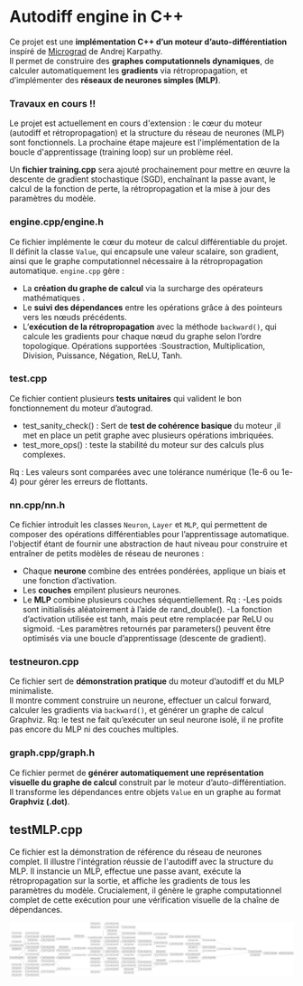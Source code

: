 # Autodiff engine in C++

Ce projet est une **implémentation C++ d’un moteur d’auto-différentiation** inspiré de [Micrograd](https://github.com/karpathy/micrograd) de Andrej Karpathy.  
Il permet de construire des **graphes computationnels dynamiques**, de calculer automatiquement les **gradients** via rétropropagation, et d’implémenter des **réseaux de neurones simples (MLP)**.
 
### Travaux en cours !! 
Le projet est actuellement en cours d'extension : 
le cœur du moteur (autodiff et rétropropagation) et la structure du réseau de neurones (MLP) sont fonctionnels. La prochaine étape majeure est l'implémentation de la boucle d'apprentissage (training loop) sur un problème réel.


Un **fichier training.cpp** sera ajouté prochainement pour mettre en œuvre la descente de gradient stochastique (SGD), enchaînant la passe avant, le calcul de la fonction de perte, la rétropropagation et la mise à jour des paramètres du modèle.

### engine.cpp/engine.h
Ce fichier implémente le cœur du moteur de calcul différentiable du projet.  
Il définit la classe `Value`, qui encapsule une valeur scalaire, son gradient, ainsi que le graphe computationnel nécessaire à la rétropropagation automatique.
`engine.cpp` gère :

- La **création du graphe de calcul** via la surcharge des opérateurs mathématiques .
- Le **suivi des dépendances** entre les opérations grâce à des pointeurs vers les nœuds précédents.
- L’**exécution de la rétropropagation** avec la méthode `backward()`, qui calcule les gradients pour chaque nœud du graphe selon l’ordre topologique.
Opérations supportées :Soustraction, Multiplication, Division, Puissance, Négation, ReLU, Tanh. 

### test.cpp
Ce fichier contient plusieurs **tests unitaires** qui valident le bon fonctionnement du moteur d’autograd.

- test_sanity_check() : Sert de **test de cohérence basique** du moteur ,il met en place un petit graphe avec plusieurs opérations imbriquées.
- test_more_ops() : teste la stabilité du moteur sur des calculs plus complexes.

Rq : Les valeurs sont comparées avec une tolérance numérique (1e-6 ou 1e-4) pour gérer les erreurs de flottants.

### nn.cpp/nn.h
Ce fichier introduit les classes `Neuron`, `Layer` et `MLP`, qui permettent de composer des opérations différentiables pour l’apprentissage automatique.
l'objectif étant de fournir une abstraction de haut niveau pour construire et entraîner de petits modèles de réseau de neurones :
- Chaque **neurone** combine des entrées pondérées, applique un biais et une fonction d’activation.
- Les **couches** empilent plusieurs neurones.
- Le **MLP** combine plusieurs couches séquentiellement.
Rq :
-Les poids sont initialisés aléatoirement à l’aide de rand_double().
-La fonction d’activation utilisée est tanh, mais peut etre remplacée par ReLU ou sigmoid.
-Les paramètres retournés par parameters() peuvent être optimisés via une boucle d’apprentissage (descente de gradient).

### testneuron.cpp
Ce fichier sert de **démonstration pratique** du moteur d’autodiff et du MLP minimaliste.  
Il montre comment construire un neurone, effectuer un calcul forward, calculer les gradients via `backward()`, et générer un graphe de calcul Graphviz.
Rq: le test ne fait qu’exécuter un seul neurone isolé, il ne profite pas encore du MLP ni des couches multiples.

### graph.cpp/graph.h

Ce fichier permet de **générer automatiquement une représentation visuelle du graphe de calcul** construit par le moteur d’auto-différentiation.  
Il transforme les dépendances entre objets `Value` en un graphe au format **Graphviz (.dot)**.

## testMLP.cpp
Ce fichier est la démonstration de référence du réseau de neurones complet. Il illustre l'intégration réussie de l'autodiff avec la structure du MLP. Il instancie un MLP, effectue une passe avant, exécute la rétropropagation sur la sortie, et affiche les gradients de tous les paramètres du modèle. Crucialement, il génère le graphe computationnel complet de cette exécution pour une vérification visuelle de la chaîne de dépendances.

![Texte alternatif](./mlp_graph.png)